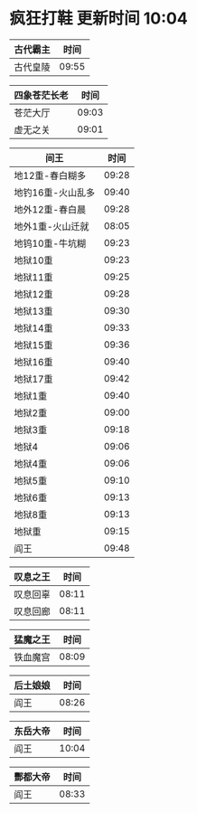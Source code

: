 # 疯狂打鞋 更新时间 10:04

| 古代霸主   | 时间    |
|--------|-------|
| 古代皇陵 | 09:55 |

| 四象苍茫长老   | 时间    |
|--------|-------|
| 苍茫大厅 | 09:03 |
| 虚无之关 | 09:01 |

| 间王   | 时间    |
|--------|-------|
| 地12重-春白糊多 | 09:28 |
| 地钓16重-火山乱多 | 09:40 |
| 地外12重-春白晨 | 09:28 |
| 地外1重-火山迁就 | 08:05 |
| 地钨10重-牛坑糊 | 09:23 |
| 地狱10重 | 09:23 |
| 地狱11重 | 09:25 |
| 地狱12重 | 09:28 |
| 地狱13重 | 09:30 |
| 地狱14重 | 09:33 |
| 地狱15重 | 09:36 |
| 地狱16重 | 09:40 |
| 地狱17重 | 09:42 |
| 地狱1重 | 09:40 |
| 地狱2重 | 09:00 |
| 地狱3重 | 09:18 |
| 地狱4 | 09:06 |
| 地狱4重 | 09:06 |
| 地狱5重 | 09:10 |
| 地狱6重 | 09:13 |
| 地狱8重 | 09:13 |
| 地狱重 | 09:15 |
| 阎王 | 09:48 |

| 叹息之王   | 时间    |
|--------|-------|
| 叹息回辜 | 08:11 |
| 叹息回廊 | 08:11 |

| 猛魔之王   | 时间    |
|--------|-------|
| 铁血魔宫 | 08:09 |

| 后土娘娘   | 时间    |
|--------|-------|
| 阎王 | 08:26 |

| 东岳大帝   | 时间    |
|--------|-------|
| 阎王 | 10:04 |

| 酆都大帝   | 时间    |
|--------|-------|
| 阎王 | 08:33 |